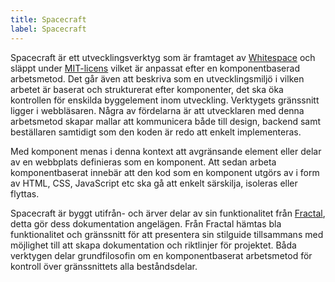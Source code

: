 ```yaml
---
title: Spacecraft
label: Spacecraft
---
```


Spacecraft är ett utvecklingsverktyg som är framtaget av [Whitespace](https://whitespace.se/) och släppt under [MIT-licens](https://opensource.org/licenses/MIT) vilket är anpassat efter en komponentbaserad arbetsmetod. Det går även att beskriva som en utvecklingsmiljö i vilken arbetet är baserat och strukturerat efter komponenter, det ska öka kontrollen för enskilda byggelement inom utveckling. Verktygets gränssnitt ligger i webbläsaren. Några av fördelarna är att utvecklaren med denna arbetsmetod skapar mallar att kommunicera både till design, backend samt beställaren samtidigt som den koden är redo att enkelt implementeras.

Med komponent menas i denna kontext att avgränsande element eller delar av en webbplats definieras som en komponent. Att sedan arbeta komponentbaserat innebär att den kod som en komponent utgörs av i form av HTML, CSS, JavaScript etc ska gå att enkelt särskilja, isoleras eller flyttas.

Spacecraft är byggt utifrån- och ärver delar av sin funktionalitet från [Fractal](https://fractal.build/), detta gör dess dokumentation angelägen. Från Fractal hämtas bla funktionalitet och gränssnitt för att presentera sin stilguide tillsammans med möjlighet till att skapa dokumentation och riktlinjer för projektet. Båda verktygen delar grundfilosofin om en komponentbaserat arbetsmetod för kontroll över gränssnittets alla beståndsdelar.
